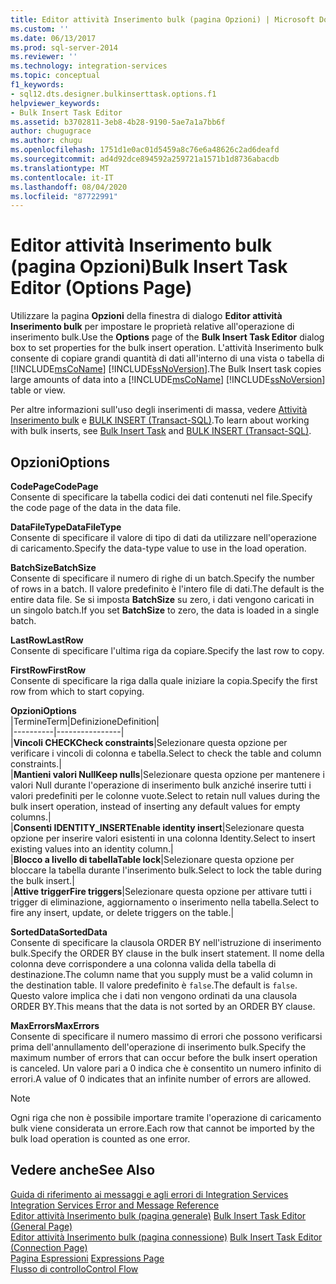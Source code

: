 ```yaml
---
title: Editor attività Inserimento bulk (pagina Opzioni) | Microsoft Docs
ms.custom: ''
ms.date: 06/13/2017
ms.prod: sql-server-2014
ms.reviewer: ''
ms.technology: integration-services
ms.topic: conceptual
f1_keywords:
- sql12.dts.designer.bulkinserttask.options.f1
helpviewer_keywords:
- Bulk Insert Task Editor
ms.assetid: b3702811-3eb8-4b28-9190-5ae7a1a7bb6f
author: chugugrace
ms.author: chugu
ms.openlocfilehash: 1751d1e0ac01d5459a8c76e6a48626c2ad6deafd
ms.sourcegitcommit: ad4d92dce894592a259721a1571b1d8736abacdb
ms.translationtype: MT
ms.contentlocale: it-IT
ms.lasthandoff: 08/04/2020
ms.locfileid: "87722991"
---
```

# <a name="bulk-insert-task-editor-options-page"></a><span data-ttu-id="07f0d-102">Editor attività Inserimento bulk (pagina Opzioni)</span><span class="sxs-lookup"><span data-stu-id="07f0d-102">Bulk Insert Task Editor (Options Page)</span></span>
  <span data-ttu-id="07f0d-103">Utilizzare la pagina **Opzioni** della finestra di dialogo **Editor attività Inserimento bulk** per impostare le proprietà relative all'operazione di inserimento bulk.</span><span class="sxs-lookup"><span data-stu-id="07f0d-103">Use the **Options** page of the **Bulk Insert Task Editor** dialog box to set properties for the bulk insert operation.</span></span> <span data-ttu-id="07f0d-104">L'attività Inserimento bulk consente di copiare grandi quantità di dati all'interno di una vista o tabella di [!INCLUDE[msCoName](../includes/msconame-md.md)] [!INCLUDE[ssNoVersion](../includes/ssnoversion-md.md)].</span><span class="sxs-lookup"><span data-stu-id="07f0d-104">The Bulk Insert task copies large amounts of data into a [!INCLUDE[msCoName](../includes/msconame-md.md)] [!INCLUDE[ssNoVersion](../includes/ssnoversion-md.md)] table or view.</span></span>  
  
 <span data-ttu-id="07f0d-105">Per altre informazioni sull'uso degli inserimenti di massa, vedere [Attività Inserimento bulk](control-flow/bulk-insert-task.md) e [BULK INSERT &#40;Transact-SQL&#41;](/sql/t-sql/statements/bulk-insert-transact-sql).</span><span class="sxs-lookup"><span data-stu-id="07f0d-105">To learn about working with bulk inserts, see [Bulk Insert Task](control-flow/bulk-insert-task.md) and [BULK INSERT &#40;Transact-SQL&#41;](/sql/t-sql/statements/bulk-insert-transact-sql).</span></span>  
  
## <a name="options"></a><span data-ttu-id="07f0d-106">Opzioni</span><span class="sxs-lookup"><span data-stu-id="07f0d-106">Options</span></span>  
 <span data-ttu-id="07f0d-107">**CodePage**</span><span class="sxs-lookup"><span data-stu-id="07f0d-107">**CodePage**</span></span>  
 <span data-ttu-id="07f0d-108">Consente di specificare la tabella codici dei dati contenuti nel file.</span><span class="sxs-lookup"><span data-stu-id="07f0d-108">Specify the code page of the data in the data file.</span></span>  
  
 <span data-ttu-id="07f0d-109">**DataFileType**</span><span class="sxs-lookup"><span data-stu-id="07f0d-109">**DataFileType**</span></span>  
 <span data-ttu-id="07f0d-110">Consente di specificare il valore di tipo di dati da utilizzare nell'operazione di caricamento.</span><span class="sxs-lookup"><span data-stu-id="07f0d-110">Specify the data-type value to use in the load operation.</span></span>  
  
 <span data-ttu-id="07f0d-111">**BatchSize**</span><span class="sxs-lookup"><span data-stu-id="07f0d-111">**BatchSize**</span></span>  
 <span data-ttu-id="07f0d-112">Consente di specificare il numero di righe di un batch.</span><span class="sxs-lookup"><span data-stu-id="07f0d-112">Specify the number of rows in a batch.</span></span> <span data-ttu-id="07f0d-113">Il valore predefinito è l'intero file di dati.</span><span class="sxs-lookup"><span data-stu-id="07f0d-113">The default is the entire data file.</span></span> <span data-ttu-id="07f0d-114">Se si imposta **BatchSize** su zero, i dati vengono caricati in un singolo batch.</span><span class="sxs-lookup"><span data-stu-id="07f0d-114">If you set **BatchSize** to zero, the data is loaded in a single batch.</span></span>  
  
 <span data-ttu-id="07f0d-115">**LastRow**</span><span class="sxs-lookup"><span data-stu-id="07f0d-115">**LastRow**</span></span>  
 <span data-ttu-id="07f0d-116">Consente di specificare l'ultima riga da copiare.</span><span class="sxs-lookup"><span data-stu-id="07f0d-116">Specify the last row to copy.</span></span>  
  
 <span data-ttu-id="07f0d-117">**FirstRow**</span><span class="sxs-lookup"><span data-stu-id="07f0d-117">**FirstRow**</span></span>  
 <span data-ttu-id="07f0d-118">Consente di specificare la riga dalla quale iniziare la copia.</span><span class="sxs-lookup"><span data-stu-id="07f0d-118">Specify the first row from which to start copying.</span></span>  
  
 <span data-ttu-id="07f0d-119">**Opzioni**</span><span class="sxs-lookup"><span data-stu-id="07f0d-119">**Options**</span></span>  
 |<span data-ttu-id="07f0d-120">Termine</span><span class="sxs-lookup"><span data-stu-id="07f0d-120">Term</span></span>|<span data-ttu-id="07f0d-121">Definizione</span><span class="sxs-lookup"><span data-stu-id="07f0d-121">Definition</span></span>|  
|----------|----------------|  
|<span data-ttu-id="07f0d-122">**Vincoli CHECK**</span><span class="sxs-lookup"><span data-stu-id="07f0d-122">**Check constraints**</span></span>|<span data-ttu-id="07f0d-123">Selezionare questa opzione per verificare i vincoli di colonna e tabella.</span><span class="sxs-lookup"><span data-stu-id="07f0d-123">Select to check the table and column constraints.</span></span>|  
|<span data-ttu-id="07f0d-124">**Mantieni valori Null**</span><span class="sxs-lookup"><span data-stu-id="07f0d-124">**Keep nulls**</span></span>|<span data-ttu-id="07f0d-125">Selezionare questa opzione per mantenere i valori Null durante l'operazione di inserimento bulk anziché inserire tutti i valori predefiniti per le colonne vuote.</span><span class="sxs-lookup"><span data-stu-id="07f0d-125">Select to retain null values during the bulk insert operation, instead of inserting any default values for empty columns.</span></span>|  
|<span data-ttu-id="07f0d-126">**Consenti IDENTITY_INSERT**</span><span class="sxs-lookup"><span data-stu-id="07f0d-126">**Enable identity insert**</span></span>|<span data-ttu-id="07f0d-127">Selezionare questa opzione per inserire valori esistenti in una colonna Identity.</span><span class="sxs-lookup"><span data-stu-id="07f0d-127">Select to insert existing values into an identity column.</span></span>|  
|<span data-ttu-id="07f0d-128">**Blocco a livello di tabella**</span><span class="sxs-lookup"><span data-stu-id="07f0d-128">**Table lock**</span></span>|<span data-ttu-id="07f0d-129">Selezionare questa opzione per bloccare la tabella durante l'inserimento bulk.</span><span class="sxs-lookup"><span data-stu-id="07f0d-129">Select to lock the table during the bulk insert.</span></span>|  
|<span data-ttu-id="07f0d-130">**Attive trigger**</span><span class="sxs-lookup"><span data-stu-id="07f0d-130">**Fire triggers**</span></span>|<span data-ttu-id="07f0d-131">Selezionare questa opzione per attivare tutti i trigger di eliminazione, aggiornamento o inserimento nella tabella.</span><span class="sxs-lookup"><span data-stu-id="07f0d-131">Select to fire any insert, update, or delete triggers on the table.</span></span>|  
  
 <span data-ttu-id="07f0d-132">**SortedData**</span><span class="sxs-lookup"><span data-stu-id="07f0d-132">**SortedData**</span></span>  
 <span data-ttu-id="07f0d-133">Consente di specificare la clausola ORDER BY nell'istruzione di inserimento bulk.</span><span class="sxs-lookup"><span data-stu-id="07f0d-133">Specify the ORDER BY clause in the bulk insert statement.</span></span> <span data-ttu-id="07f0d-134">Il nome della colonna deve corrispondere a una colonna valida della tabella di destinazione.</span><span class="sxs-lookup"><span data-stu-id="07f0d-134">The column name that you supply must be a valid column in the destination table.</span></span> <span data-ttu-id="07f0d-135">Il valore predefinito è `false`.</span><span class="sxs-lookup"><span data-stu-id="07f0d-135">The default is `false`.</span></span> <span data-ttu-id="07f0d-136">Questo valore implica che i dati non vengono ordinati da una clausola ORDER BY.</span><span class="sxs-lookup"><span data-stu-id="07f0d-136">This means that the data is not sorted by an ORDER BY clause.</span></span>  
  
 <span data-ttu-id="07f0d-137">**MaxErrors**</span><span class="sxs-lookup"><span data-stu-id="07f0d-137">**MaxErrors**</span></span>  
 <span data-ttu-id="07f0d-138">Consente di specificare il numero massimo di errori che possono verificarsi prima dell'annullamento dell'operazione di inserimento bulk.</span><span class="sxs-lookup"><span data-stu-id="07f0d-138">Specify the maximum number of errors that can occur before the bulk insert operation is canceled.</span></span> <span data-ttu-id="07f0d-139">Un valore pari a 0 indica che è consentito un numero infinito di errori.</span><span class="sxs-lookup"><span data-stu-id="07f0d-139">A value of 0 indicates that an infinite number of errors are allowed.</span></span>  
  
> [!NOTE]  
>  <span data-ttu-id="07f0d-140">Ogni riga che non è possibile importare tramite l'operazione di caricamento bulk viene considerata un errore.</span><span class="sxs-lookup"><span data-stu-id="07f0d-140">Each row that cannot be imported by the bulk load operation is counted as one error.</span></span>  
  
## <a name="see-also"></a><span data-ttu-id="07f0d-141">Vedere anche</span><span class="sxs-lookup"><span data-stu-id="07f0d-141">See Also</span></span>  
 <span data-ttu-id="07f0d-142">[Guida di riferimento ai messaggi e agli errori di Integration Services](../../2014/integration-services/integration-services-error-and-message-reference.md) </span><span class="sxs-lookup"><span data-stu-id="07f0d-142">[Integration Services Error and Message Reference](../../2014/integration-services/integration-services-error-and-message-reference.md) </span></span>  
 <span data-ttu-id="07f0d-143">[Editor attività Inserimento bulk &#40;pagina generale&#41;](general-page-of-integration-services-designers-options.md) </span><span class="sxs-lookup"><span data-stu-id="07f0d-143">[Bulk Insert Task Editor &#40;General Page&#41;](general-page-of-integration-services-designers-options.md) </span></span>  
 <span data-ttu-id="07f0d-144">[Editor attività Inserimento bulk &#40;pagina connessione&#41;](../../2014/integration-services/bulk-insert-task-editor-connection-page.md) </span><span class="sxs-lookup"><span data-stu-id="07f0d-144">[Bulk Insert Task Editor &#40;Connection Page&#41;](../../2014/integration-services/bulk-insert-task-editor-connection-page.md) </span></span>  
 <span data-ttu-id="07f0d-145">[Pagina Espressioni](expressions/expressions-page.md) </span><span class="sxs-lookup"><span data-stu-id="07f0d-145">[Expressions Page](expressions/expressions-page.md) </span></span>  
 [<span data-ttu-id="07f0d-146">Flusso di controllo</span><span class="sxs-lookup"><span data-stu-id="07f0d-146">Control Flow</span></span>](control-flow/control-flow.md)  
  
  
